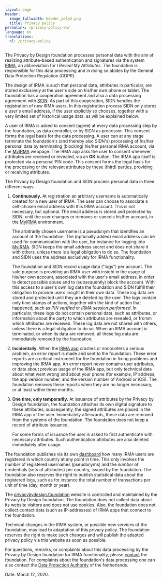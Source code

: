 ```yaml
---
layout: page
header:
  image_fullwidth: header_poly2.png
  title: Privacy policy
permalink: /privacy-policy-en/
language: en
translations:
  nl: /privacy-policy
---
```


The Privacy by Design foundation processes personal data with the aim
of realizing attribute-based authentication and signatures via the
system [IRMA](/irma-en), an abbreviation for *I Reveal My Attributes*.
The foundation is responsible for this data processing and in doing so
abides by the General Data Protection Regulation (GDPR).

The design of IRMA is such that personal data, attributes in
particular, are stored exclusively at the user's side on his/her own
phone or tablet. The foundation has a cooperation agreement and also a
data processing agreement with
[SIDN](https://www.sidn.nl/en/news-and-blogs/sidn-and-privacy-by-design-join-forces-for-privacy-friendly-electronic-identities-based-on-irma).
As part of this cooperation, SIDN handles the registration of new IRMA
users. In this registration process SIDN only stores a user's email
address, if the user explicitly so chooses, together with a very
limited set of historical usage data, as will be explained below.

A user of IRMA is asked to consent (agree) at every data processing
step by the foundation, as data controller, or by SIDN as
processor. This consent forms the legal basis for the data
processing. A user can at any stage terminate the foundation's (and
thereby also SIDN's) processing of his/her personal data by
terminating (blocking) his/her personal IRMA account, via the
[MyIRMA](/myirma) webpage. The IRMA app asks the user to consent
whenever attributes are received or revealed, via an **OK**
button. The IRMA app itself is protected via a personal PIN code. This
consent forms the legal basis for the processing or the relevant
attributes by these (third) parties, providing or receiving
attributes.

The Privacy by Design foundation and SIDN process personal data in
three different ways.

1. **Continuously.** At registration an arbitrary username is
   automatically created for a new user of IRMA. The user can choose
   to associate a self-chosen email address with this IRMA
   account. This is not necessary, but optional. The email address is
   stored and protected by SIDN, until the user changes or
   removes or cancels his/her account, in the [MyIRMA](/myirma)
   environment.

   The arbitrarily chosen username is a pseudonym that identifies an
   account at the foundation. The (optionally added) email address 
   can be used for communication with the user, for instance for
   logging into [MyIRMA](/myirma). SIDN keeps the email
   address secret and does not share it with others, unless there is a
   legal obligation to do so. The foundation and SIDN uses the address
   exclusively for IRMA functionality.

   The foundation and SIDN record usage data ("logs") per account. The
   sole purpose is providing an IRMA user with insight in the usage of
   his/her own account, associated with the user's email address, in
   order to detect possible abuse and to (subsequently) block the
   account. With this access to a user's own log data the foundation
   and SIDN fulfill their obligation to provide users insight in their
   own data. These log data are stored and protected until they are
   deleted by the user. The logs contain only time stamps of actions,
   together with the kind of action that happened, such as *PIN
   verified* or *IRMA session performed*. In particular, these logs do
   not contain personal data, such as attributes, or information about
   the party to which attributes are revealed, or fromm which
   attributes are received. These log data are not shared with others,
   unless there is a legal obligation to do so. When an IRMA account
   is terminated, or when its data are removed, all these log data are
   immediately removed by the foundation.

2. **Incidentally.** When the [IRMA app](/download-en) crashes or
   encounters a serious problem, an error report is made and sent to
   the foundation. These error reports are a critical instrument for
   the foundation in fixing problems and improving the IRMA app.  An
   error report never contains user attributes, or data about
   previous usage of the IRMA app, but only technical data about what
   went wrong and about your phone (for example, IP address, the app
   version number, and the version number of Android or iOS). The
   foundation removes these reports when they are no longer necessary,
   or at least within three months.

3. **One time, only temporarily.** At issuance of attributes by the
   Privacy by Design foundation, the foundation attaches its own
   digital signature to these attributes; subsequently, the signed
   attributes are placed in the IRMA app of the user. Immediately
   afterwards, these data are removed from the systems of the
   foundation. The foundation does not keep a record of attribute
   issuance.

   For some forms of issuance the user is asked to first authenticate
   with necessary attributes. Such authentication attributes are also
   deleted immediately after usage.

The foundation publishes via its own [dashboard](/dashboard/)
how many IRMA users are registered in which country at any point in
time. This only involves the *number* of registered usernames
(pseudonyms) and the *number* of credentials (sets of attributes) per
country, issued by the foundation. The foundation also reserves the
right to publish statistical data about the registered logs, such as
for instance the total number of transactions per unit of time (day,
month or year).

The [privacybydesign.foundation](https://privacybydesign.foundation)
website is controlled and maintained by the Privacy by Design
foundation. The foundation does not collect data about its website
visitors and does not use cookies. Also, the foundation does not
collect contact data (such as IP-addresses) of IRMA apps that connect
to the foundation.

Technical changes in the IRMA system, or possible new services of the
foundation, may lead to adaptation of this privacy policy. The
foundation reserves the right to make such changes and will publish
the adapted privacy policy via this website as soon as possible.

For questions, remarks, or complaints about this data processing by
the Privacy by Design foundation for IRMA functionality, please
[contact](/contact-en) the foundation. For complaints about the
foundation's data processing one can also contact the [Data Protection
Authority](https://autoriteitpersoonsgegevens.nl/en) of the
Netherlands.

Date: March 12, 2020.
